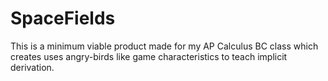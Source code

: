 # SpaceFields

This is a minimum viable product made for my AP Calculus BC class which creates uses angry-birds like game characteristics to teach implicit derivation. 
